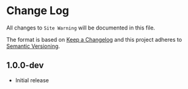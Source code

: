 # Change Log

All changes to `Site Warning` will be documented in this file.

The format is based on [Keep a Changelog](https://keepachangelog.com/) and this project adheres to [Semantic Versioning](https://semver.org/).

## 1.0.0-dev

- Initial release
